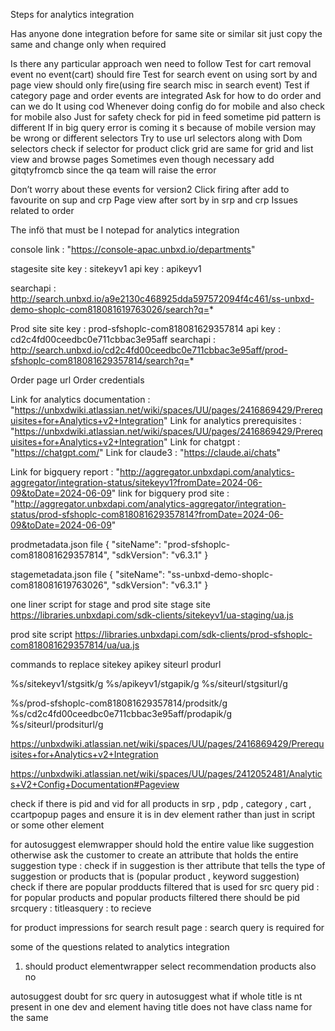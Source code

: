 

Steps for analytics integration


Has anyone done integration before for same site or similar sit just copy the same and change only when required

Is there any particular approach wen need to follow
Test for cart removal event no event(cart) should fire 
Test for search event on using sort by and page view should only fire(using fire search misc in search event)
Test if category page and order events are integrated 
Ask for how to do order and can we do It using cod
Whenever doing config do for mobile and also check for mobile also
Just for safety check for pid in feed sometime pid pattern is different
If in big query error is coming it s because of mobile version may be wrong or different selectors
Try to use url selectors along with Dom selectors
check if selector for product click grid are same for grid and list view and browse pages
Sometimes even though necessary add gitqtyfromcb since the qa team will raise the error


Don’t worry about these events for version2
Click firing after add to favourite on sup and crp
Page view after sort by in srp and crp
Issues related to order

The infö that must be I notepad for analytics integration

console link : "https://console-apac.unbxd.io/departments"


stagesite
site key : sitekeyv1
api key : apikeyv1

searchapi : http://search.unbxd.io/a9e2130c468925dda597572094f4c461/ss-unbxd-demo-shoplc-com818081619763026/search?q=*



Prod site
site key : prod-sfshoplc-com818081629357814
api key : cd2c4fd00ceedbc0e711cbbac3e95aff
searchapi : http://search.unbxd.io/cd2c4fd00ceedbc0e711cbbac3e95aff/prod-sfshoplc-com818081629357814/search?q=*

Order page url
Order credentials

Link for analytics documentation : "https://unbxdwiki.atlassian.net/wiki/spaces/UU/pages/2416869429/Prerequisites+for+Analytics+v2+Integration"
Link for analytics prerequisites : "https://unbxdwiki.atlassian.net/wiki/spaces/UU/pages/2416869429/Prerequisites+for+Analytics+v2+Integration"
Link for chatgpt : "https://chatgpt.com/"
Link for claude3 : "https://claude.ai/chats"

Link for bigquery report : "http://aggregator.unbxdapi.com/analytics-aggregator/integration-status/sitekeyv1?fromDate=2024-06-09&toDate=2024-06-09"
link for bigquery prod site : "http://aggregator.unbxdapi.com/analytics-aggregator/integration-status/prod-sfshoplc-com818081629357814?fromDate=2024-06-09&toDate=2024-06-09"





prodmetadata.json file
{
  "siteName": "prod-sfshoplc-com818081629357814",
  "sdkVersion": "v6.3.1"
}

stagemetadata.json file
{
  "siteName": "ss-unbxd-demo-shoplc-com818081619763026",
  "sdkVersion": "v6.3.1"
}

one liner script for stage and prod site
stage site
https://libraries.unbxdapi.com/sdk-clients/sitekeyv1/ua-staging/ua.js

prod site script
https://libraries.unbxdapi.com/sdk-clients/prod-sfshoplc-com818081629357814/ua/ua.js

commands to replace sitekey apikey siteurl produrl 

%s/sitekeyv1/stgsitk/g
%s/apikeyv1/stgapik/g
%s/siteurl/stgsiturl/g



%s/prod-sfshoplc-com818081629357814/prodsitk/g
%s/cd2c4fd00ceedbc0e711cbbac3e95aff/prodapik/g
%s/siteurl/prodsiturl/g

https://unbxdwiki.atlassian.net/wiki/spaces/UU/pages/2416869429/Prerequisites+for+Analytics+v2+Integration

https://unbxdwiki.atlassian.net/wiki/spaces/UU/pages/2412052481/Analytics+V2+Config+Documentation#Pageview

check if there is pid and vid for all products in srp , pdp , category , cart , ccartpopup pages
and ensure it is in dev element rather than just in script or some other element

for autosuggest 
elemwrapper should hold the entire value like suggestion otherwise ask the customer to create an attribute that holds the entire suggestion 
type : check if in suggestion is ther attribute that tells the type of suggestion or products that is (popular product , keyword suggestion)
check if there are popular prodducts filtered that is used for src query
pid : for popular products and popular products filtered there should be pid
srcquery : 
titleasquery : to recieve 



for product impressions
for search result page : search query is required
for 



some of the questions related to analytics integration
1) should product elementwrapper select recommendation products also
		no


autosuggest 
	doubt for src query in autosuggest what if whole title is nt present in one dev
	and element having title does not have class name for the same
	
